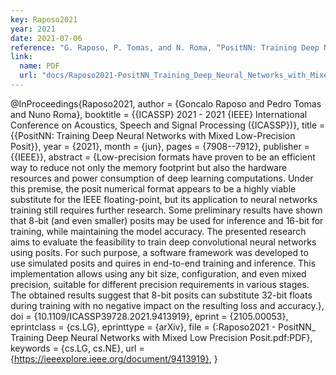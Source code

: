```yaml
---
key: Raposo2021
year: 2021
date: 2021-07-06
reference: "G. Raposo, P. Tomas, and N. Roma, “PositNN: Training Deep Neural Networks with Mixed Low-Precision Posit,” in ICASSP 2021 - 2021 IEEE International Conference on Acoustics, Speech and Signal Processing (ICASSP), 2021, pp. 7908–7912, doi: 10.1109/ICASSP39728.2021.9413919 [Online]. Available: https://ieeexplore.ieee.org/document/9413919"
link:
  name: PDF
  url: "docs/Raposo2021-PositNN_Training_Deep_Neural_Networks_with_Mixed_Low_Precision_Posit.pdf"
---
```


@InProceedings{Raposo2021,
	author      = {Goncalo Raposo and Pedro Tomas and Nuno Roma},
	booktitle   = {\{ICASSP\} 2021 - 2021 {IEEE} International Conference on Acoustics, Speech and Signal Processing ({ICASSP})},
	title       = {\{PositNN: Training Deep Neural Networks with Mixed Low-Precision Posit\}},
	year        = {2021},
	month       = {jun},
	pages       = {7908--7912},
	publisher   = {{IEEE}},
	abstract    = {Low-precision formats have proven to be an efficient way to reduce not only the memory footprint but also the hardware resources and power consumption of deep learning computations. Under this premise, the posit numerical format appears to be a highly viable substitute for the IEEE floating-point, but its application to neural networks training still requires further research. Some preliminary results have shown that 8-bit (and even smaller) posits may be used for inference and 16-bit for training, while maintaining the model accuracy. The presented research aims to evaluate the feasibility to train deep convolutional neural networks using posits. For such purpose, a software framework was developed to use simulated posits and quires in end-to-end training and inference. This implementation allows using any bit size, configuration, and even mixed precision, suitable for different precision requirements in various stages. The obtained results suggest that 8-bit posits can substitute 32-bit floats during training with no negative impact on the resulting loss and accuracy.},
	doi         = {10.1109/ICASSP39728.2021.9413919},
	eprint      = {2105.00053},
	eprintclass = {cs.LG},
	eprinttype  = {arXiv},
	file        = {:Raposo2021 - PositNN_ Training Deep Neural Networks with Mixed Low Precision Posit.pdf:PDF},
	keywords    = {cs.LG, cs.NE},
	url         = {https://ieeexplore.ieee.org/document/9413919},
}
